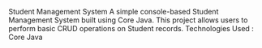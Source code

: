 Student Management System
A simple console-based Student Management System built using Core Java. This project allows users to perform basic CRUD operations on Student records.
Technologies Used : Core Java
